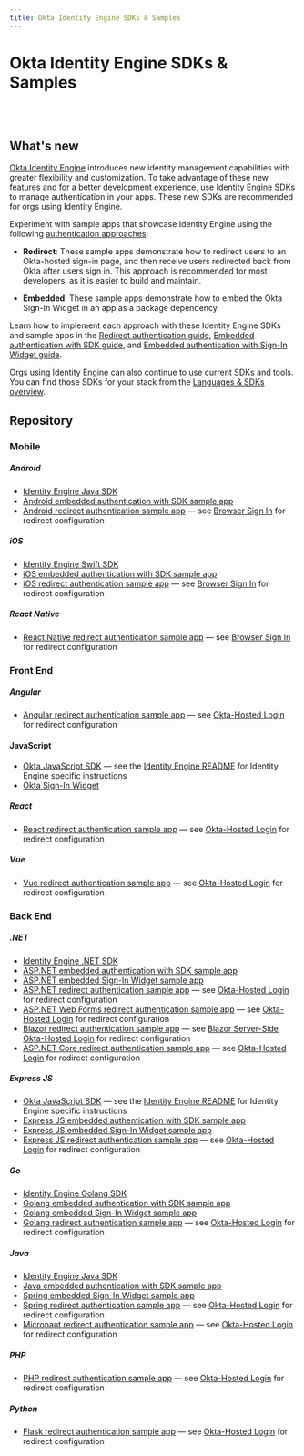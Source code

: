 ```yaml
---
title: Okta Identity Engine SDKs & Samples
---
```


# Okta Identity Engine SDKs & Samples

<ApiLifecycle access="ie" /><br>
<ApiLifecycle access="Limited GA" /><br>

## What's new

[Okta Identity Engine](https://help.okta.com/en/oie/okta_help_CSH.htm#ext-get-started-oie) introduces new identity management capabilities with greater flexibility and customization. To take advantage of these new features and for a better development experience, use Identity Engine SDKs to manage authentication in your apps. These new SDKs are recommended for orgs using Identity Engine.

Experiment with sample apps that showcase Identity Engine using the following [authentication approaches](/docs/concepts/redirect-vs-embedded/):

* **Redirect**: These sample apps demonstrate how to redirect users to an Okta-hosted sign-in page, and then receive users redirected back from Okta after users sign in. This approach is recommended for most developers, as it is easier to build and maintain.

* **Embedded**: These sample apps demonstrate how to embed the Okta Sign-In Widget in an app as a package dependency.

Learn how to implement each approach with these Identity Engine SDKs and sample apps in the [Redirect authentication guide](/docs/guides/sampleapp-oie-redirectauth/), [Embedded authentication with SDK guide](/docs/guides/oie-embedded-sdk-overview/), and [Embedded authentication with Sign-In Widget guide](/docs/guides/oie-embedded-widget-overview/).

Orgs using Identity Engine can also continue to use current SDKs and tools. You can find those SDKs for your stack from the [Languages & SDKs overview](/code/).

## Repository

### Mobile

##### Android

* [Identity Engine Java SDK](https://github.com/okta/okta-idx-java)
* [Android embedded authentication with SDK sample app](https://github.com/okta/okta-idx-android)
* [Android redirect authentication sample app](https://github.com/okta/samples-android) &mdash; see [Browser Sign In](https://github.com/okta/samples-android/tree/master/browser-sign-in) for redirect configuration

##### iOS

* [Identity Engine Swift SDK](https://github.com/okta/okta-idx-swift)
* [iOS embedded authentication with SDK sample app](https://github.com/okta/okta-idx-swift/tree/master/Samples/EmbeddedAuthWithSDKs)
* [iOS redirect authentication sample app](https://github.com/okta/samples-ios) &mdash; see [Browser Sign In](https://github.com/okta/samples-ios/tree/master/browser-sign-in) for redirect configuration

##### React Native

* [React Native redirect authentication sample app](https://github.com/okta/samples-js-react-native) &mdash; see [Browser Sign In](https://github.com/okta/samples-js-react-native/tree/master/browser-sign-in) for redirect configuration

### Front End

##### Angular

* [Angular redirect authentication sample app](https://github.com/okta/samples-js-angular) &mdash; see [Okta-Hosted Login](https://github.com/okta/samples-js-angular/tree/master/okta-hosted-login) for redirect configuration

#### JavaScript

* [Okta JavaScript SDK](https://github.com/okta/okta-auth-js) &mdash; see the [Identity Engine README](https://github.com/okta/okta-auth-js/blob/master/docs/idx.md) for Identity Engine specific instructions
* [Okta Sign-In Widget](/code/javascript/okta_sign-in_widget/)

##### React

* [React redirect authentication sample app](https://github.com/okta/samples-js-react) &mdash; see [Okta-Hosted Login](https://github.com/okta/samples-js-react/tree/master/okta-hosted-login) for redirect configuration

##### Vue

* [Vue redirect authentication sample app](https://github.com/okta/samples-js-vue) &mdash; see [Okta-Hosted Login](https://github.com/okta/samples-js-vue/tree/master/okta-hosted-login) for redirect configuration

### Back End

##### .NET

* [Identity Engine .NET SDK](https://github.com/okta/okta-idx-dotnet)
* [ASP.NET embedded authentication with SDK sample app](https://github.com/okta/okta-idx-dotnet/tree/master/samples/samples-aspnet/embedded-auth-with-sdk)
* [ASP.NET embedded Sign-In Widget sample app](https://github.com/okta/okta-idx-dotnet/tree/master/samples/samples-aspnet/embedded-sign-in-widget)
* [ASP.NET redirect authentication sample app](https://github.com/okta/samples-aspnet) &mdash;  see [Okta-Hosted Login](https://github.com/okta/samples-aspnet/tree/master/okta-hosted-login) for redirect configuration
* [ASP.NET Web Forms redirect authentication sample app](https://github.com/okta/samples-aspnet-webforms) &mdash;  see [Okta-Hosted Login](https://github.com/okta/samples-aspnet-webforms/tree/master/okta-hosted-login) for redirect configuration
* [Blazor redirect authentication sample app](https://github.com/okta/samples-blazor) &mdash;  see [Blazor Server-Side Okta-Hosted Login](https://github.com/okta/samples-blazor/tree/master/server-side/okta-hosted-login) for redirect configuration
* [ASP.NET Core redirect authentication sample app](https://github.com/okta/samples-aspnetcore) &mdash;  see [Okta-Hosted Login](https://github.com/okta/samples-aspnetcore/tree/master/samples-aspnetcore-3x/okta-hosted-login) for redirect configuration

##### Express JS

* [Okta JavaScript SDK](https://github.com/okta/okta-auth-js) &mdash; see the [Identity Engine README](https://github.com/okta/okta-auth-js/blob/master/docs/idx.md) for Identity Engine specific instructions
* [Express JS embedded authentication with SDK sample app](https://github.com/okta/okta-auth-js/tree/master/samples/generated/express-embedded-auth-with-sdk)
* [Express JS embedded Sign-In Widget sample app](https://github.com/okta/okta-auth-js/tree/master/samples/generated/express-embedded-sign-in-widget)
* [Express JS redirect authentication sample app](https://github.com/okta/samples-nodejs-express-4) &mdash; see [Okta-Hosted Login](https://github.com/okta/samples-nodejs-express-4/tree/master/okta-hosted-login) for redirect configuration

##### Go

* [Identity Engine Golang SDK](https://github.com/okta/okta-idx-golang)
* [Golang embedded authentication with SDK sample app](https://github.com/okta/samples-golang/tree/master/identity-engine/embedded-auth-with-sdk)
* [Golang embedded Sign-In Widget sample app](https://github.com/okta/samples-golang/tree/master/identity-engine/embedded-sign-in-widget)
* [Golang redirect authentication sample app](https://github.com/okta/samples-golang) &mdash; see [Okta-Hosted Login](https://github.com/okta/samples-golang/tree/master/okta-hosted-login) for redirect configuration

##### Java

* [Identity Engine Java SDK](https://github.com/okta/okta-idx-java)
* [Java embedded authentication with SDK sample app](https://github.com/okta/okta-idx-java/tree/master/samples/embedded-auth-with-sdk)
* [Spring embedded Sign-In Widget sample app](https://github.com/okta/okta-idx-java/tree/master/samples/embedded-sign-in-widget)
* [Spring redirect authentication sample app](https://github.com/okta/samples-java-spring) &mdash; see [Okta-Hosted Login](https://github.com/okta/samples-java-spring/tree/master/okta-hosted-login) for redirect configuration
* [Micronaut redirect authentication sample app](https://github.com/okta/samples-java-micronaut) &mdash; see [Okta-Hosted Login](https://github.com/okta/samples-java-micronaut/tree/master/okta-hosted-login) for redirect configuration

##### PHP

* [PHP redirect authentication sample app](https://github.com/okta/samples-php) &mdash; see [Okta-Hosted Login](https://github.com/okta/samples-php/tree/develop/okta-hosted-login) for redirect configuration

##### Python

* [Flask redirect authentication sample app](https://github.com/okta/samples-python-flask) &mdash; see [Okta-Hosted Login](https://github.com/okta/samples-python-flask/tree/master/okta-hosted-login) for redirect configuration

